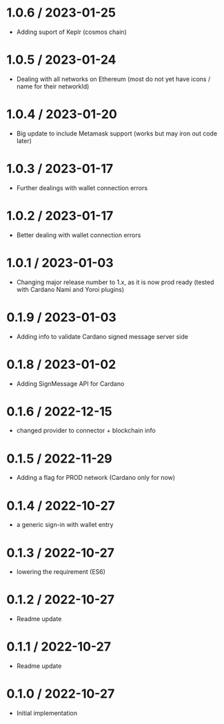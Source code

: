 
1.0.6 / 2023-01-25
==================
  * Adding suport of Keplr (cosmos chain)

1.0.5 / 2023-01-24
==================
  * Dealing with all networks on Ethereum (most do not yet have icons / name for their networkId)

1.0.4 / 2023-01-20
==================
  * Big update to include Metamask support (works but may iron out code later)

1.0.3 / 2023-01-17
==================
  * Further dealings with wallet connection errors

1.0.2 / 2023-01-17
==================
  * Better dealing with wallet connection errors

1.0.1 / 2023-01-03
==================
  * Changing major release number to 1.x, as it is now prod ready (tested with Cardano Nami and Yoroi plugins)

0.1.9 / 2023-01-03
==================
  * Adding info to validate Cardano signed message server side

0.1.8 / 2023-01-02
==================
  * Adding SignMessage API for Cardano

0.1.6 / 2022-12-15
==================
  * changed provider to connector + blockchain info

0.1.5 / 2022-11-29
==================
  * Adding a flag for PROD network (Cardano only for now)

0.1.4 / 2022-10-27
==================
  * a generic sign-in with wallet entry

0.1.3 / 2022-10-27
==================
  * lowering the requirement (ES6)

0.1.2 / 2022-10-27
==================
  * Readme update

0.1.1 / 2022-10-27
==================
  * Readme update

0.1.0 / 2022-10-27
==================
  * Initial implementation
